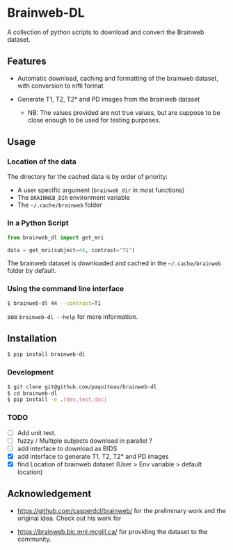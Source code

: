 # Brainweb-DL

A collection of python scripts to download and convert the Brainweb dataset. 

## Features

- Automatic download, caching and formatting of the brainweb dataset, with conversion to nifti format
 

- Generate T1, T2, T2* and PD images from the brainweb dataset
  - NB: The values provided are not true values, but are suppose to be  close enough to be used for testing purposes.
    
## Usage

### Location of the data

The directory for the cached data is by order of priority:
- A user specific argument (`brainweb_dir` in most functions)
- The `BRAINWEB_DIR` environment variable
- The `~/.cache/brainweb` folder

### In a Python Script
```python
from brainweb_dl import get_mri 

data = get_mri(subject=44, contrast="T1")
```

The brainweb dataset is downloaded and cached in the `~/.cache/brainweb` folder by default.

### Using the command line interface

``` bash
$ brainweb-dl 44 --contrast=T1
```

see `brainweb-dl --help` for more information.

## Installation 
    
```bash 
$ pip install brainweb-dl
```
### Development

``` bash
$ git clone git@github.com/paquiteau/brainweb-dl 
$ cd brainweb-dl
$ pip install -e .[dev,test,doc]
```



### TODO 
- [ ] Add unit test.
- [ ] fuzzy / Multiple subjects download in parallel ? 
- [ ] add interface to download as BIDS
- [x] add interface to generate T1, T2, T2* and PD images
- [x] find Location of brainweb dataset (User > Env variable > default location)

## Acknowledgement

 - https://github.com/casperdcl/brainweb/ for the preliminary work and the original idea. Check out his work for 

 - https://brainweb.bic.mni.mcgill.ca/ for providing the dataset to the community.
